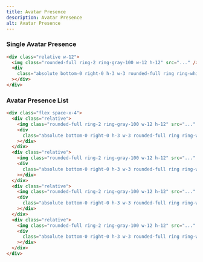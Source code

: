 ```yaml
---
title: Avatar Presence
description: Avatar Presence
alt: Avatar Presence
---
```


<h3 class="section-header">Single Avatar Presence</h3>

<base-snippet>

  <template v-slot:preview>
    <div class="relative w-12">
      <img class="rounded-full ring-2 ring-gray-100 w-12 h-12"
        src="https://images.unsplash.com/photo-1491528323818-fdd1faba62cc?ixlib=rb-1.2.1&ixid=eyJhcHBfaWQiOjEyMDd9&auto=format&fit=facearea&facepad=2&w=256&h=256&q=80" />
      <div class="absolute bottom-0 right-0 h-3 w-3 rounded-full ring ring-white bg-green-600"></div>
    </div>
  </template>

  <!-- snippet -->

```html
<div class="relative w-12">
  <img class="rounded-full ring-2 ring-gray-100 w-12 h-12" src="..." />
  <div
    class="absolute bottom-0 right-0 h-3 w-3 rounded-full ring ring-white bg-green-600"
  ></div>
</div>
```

  <!-- end snippet -->

  <template v-slot:source>
    <a class="btn btn-primary btn-lg" href="https://play.tailwindcss.com/3QbRnjbKoZ">Live Edit</a>
  </template>

</base-snippet>

<h3 class="section-header">Avatar Presence List</h3>

<base-snippet>

  <template v-slot:preview>
    <div class="flex space-x-4">
      <div class="relative">
        <img class="rounded-full ring-2 ring-gray-100 w-12 h-12"
          src="https://images.unsplash.com/photo-1491528323818-fdd1faba62cc?ixlib=rb-1.2.1&ixid=eyJhcHBfaWQiOjEyMDd9&auto=format&fit=facearea&facepad=2&w=256&h=256&q=80" />
        <div class="absolute bottom-0 right-0 h-3 w-3 rounded-full ring ring-white bg-green-600"></div>
      </div>
      <div class="relative">
        <img class="rounded-full ring-2 ring-gray-100 w-12 h-12"
          src="https://images.unsplash.com/photo-1550525811-e5869dd03032?ixlib=rb-1.2.1&auto=format&fit=facearea&facepad=2&w=256&h=256&q=80" />
        <div class="absolute bottom-0 right-0 h-3 w-3 rounded-full ring ring-white bg-green-600"></div>
      </div>
      <div class="relative">
        <img class="rounded-full ring-2 ring-gray-100 w-12 h-12"
          src="https://images.unsplash.com/photo-1500648767791-00dcc994a43e?ixlib=rb-1.2.1&ixid=eyJhcHBfaWQiOjEyMDd9&auto=format&fit=facearea&facepad=2.25&w=256&h=256&q=80" />
        <div class="absolute bottom-0 right-0 h-3 w-3 rounded-full ring ring-white bg-green-600"></div>
      </div>
      <div class="relative">
        <img class="rounded-full ring-2 ring-gray-100 w-12 h-12"
          src="https://images.unsplash.com/photo-1472099645785-5658abf4ff4e?ixlib=rb-1.2.1&ixid=eyJhcHBfaWQiOjEyMDd9&auto=format&fit=facearea&facepad=2&w=256&h=256&q=80" />
        <div class="absolute bottom-0 right-0 h-3 w-3 rounded-full ring ring-white bg-green-600"></div>
      </div>
    </div>
  </template>

  <!-- snippet -->

```html
<div class="flex space-x-4">
  <div class="relative">
    <img class="rounded-full ring-2 ring-gray-100 w-12 h-12" src="..." />
    <div
      class="absolute bottom-0 right-0 h-3 w-3 rounded-full ring ring-white bg-green-600"
    ></div>
  </div>
  <div class="relative">
    <img class="rounded-full ring-2 ring-gray-100 w-12 h-12" src="..." />
    <div
      class="absolute bottom-0 right-0 h-3 w-3 rounded-full ring ring-white bg-green-600"
    ></div>
  </div>
  <div class="relative">
    <img class="rounded-full ring-2 ring-gray-100 w-12 h-12" src="..." />
    <div
      class="absolute bottom-0 right-0 h-3 w-3 rounded-full ring ring-white bg-green-600"
    ></div>
  </div>
  <div class="relative">
    <img class="rounded-full ring-2 ring-gray-100 w-12 h-12" src="..." />
    <div
      class="absolute bottom-0 right-0 h-3 w-3 rounded-full ring ring-white bg-green-600"
    ></div>
  </div>
</div>
```

  <!-- end snippet -->

  <template v-slot:source>
    <a class="btn btn-primary btn-lg" href="https://play.tailwindcss.com/3QbRnjbKoZ">Live Edit</a>
  </template>

</base-snippet>

<related-ui search_key="avatar"></related-ui>
